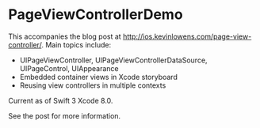 # PageViewControllerDemo

This accompanies the blog post at http://ios.kevinlowens.com/page-view-controller/. Main topics include:

* UIPageViewController, UIPageViewControllerDataSource, UIPageControl, UIAppearance
* Embedded container views in Xcode storyboard
* Reusing view controllers in multiple contexts

Current as of Swift 3 Xcode 8.0.

See the post for more information.
